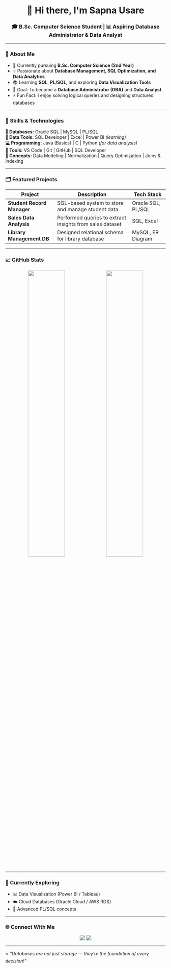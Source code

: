 <h1 align="center">👋 Hi there, I'm Sapna Usare</h1>
<h3 align="center">🎓 B.Sc. Computer Science Student | 📊 Aspiring Database Administrator & Data Analyst</h3>

---

### 💫 About Me  
- 🌱 Currently pursuing **B.Sc. Computer Science (2nd Year)**  
- 💡 Passionate about **Database Management, SQL Optimization, and Data Analytics**  
- 📚 Learning **SQL**, **PL/SQL**, and exploring **Data Visualization Tools**  
- 🎯 Goal: To become a **Database Administrator (DBA)** and **Data Analyst**  
- ⚡ Fun Fact: I enjoy solving logical queries and designing structured databases  

---

### 🧠 Skills & Technologies  

**💾 Databases:** Oracle SQL | MySQL | PL/SQL  
**🧮 Data Tools:** SQL Developer | Excel | Power BI *(learning)*  
**💻 Programming:** Java (Basics) | C | Python *(for data analysis)*  
**🧰 Tools:** VS Code | Git | GitHub | SQL Developer  
**🔐 Concepts:** Data Modeling | Normalization | Query Optimization | Joins & Indexing  

---

### 🗂️ Featured Projects  

| Project | Description | Tech Stack |
|----------|--------------|-------------|
| **Student Record Manager** | SQL-based system to store and manage student data | Oracle SQL, PL/SQL |
| **Sales Data Analysis** | Performed queries to extract insights from sales dataset | SQL, Excel |
| **Library Management DB** | Designed relational schema for library database | MySQL, ER Diagram |

---

### 📈 GitHub Stats  

<p align="center">
  <img src="https://github-readme-stats.vercel.app/api?username=SapnaUsare&show_icons=true&theme=dark&hide_border=false" width="48%">
  <img src="https://github-readme-streak-stats.herokuapp.com/?user=SapnaUsare&theme=dark&hide_border=false" width="48%">
</p>

---

### 🧩 Currently Exploring  
- 📊 Data Visualization (Power BI / Tableau)  
- ☁️ Cloud Databases (Oracle Cloud / AWS RDS)  
- 🧠 Advanced PL/SQL concepts  

---

### 🌐 Connect With Me  

<p align="center">
  <a href="mailto:sapna,usare@gmail.com"><img src="https://img.shields.io/badge/Email-D14836?style=for-the-badge&logo=gmail&logoColor=white"/></a>
  <a href="https://www.linkedin.com/in/sapna-usare/"><img src="https://img.shields.io/badge/LinkedIn-0077B5?style=for-the-badge&logo=linkedin&logoColor=white"/></a>
</p>

---

⭐ *"Databases are not just storage — they’re the foundation of every decision!"*  
